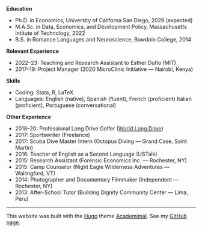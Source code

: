 __Education__
* Ph.D. in Economics, University of Californa San Diego, 2029 (expected)
* M.A.Sc. in Data, Economics, and Development Policy, Massachusetts Intitute of Technology, 2022
* B.S. in Romance Languages and Neuroscience, Bowdoin College, 2014

__Relevant Experience__
* 2022–23: Teaching and Research Assistant to Esther Duflo (MIT)
* 2017–19: Project Manager (2020 MicroClinic Initiative — Nairobi, Kenya)

__Skills__
* Coding: Stata, R, LaTeX
* Languages: English (native), Spanish (fluent), French (proficient) Italian (proficient), Portuguese (conversational)

__Other Experience__
* 2018–20: Professional Long Drive Golfer ([World Long Drive](https://worldlongdrive.com))
* 2017: Sportswriter (Freelance)
* 2017: Scuba Dive Master Intern (Octopus Diving — Grand Case, Saint Martin)
* 2016: Teacher of English as a Second Language (USTalk)
* 2015: Research Assistant (Forensic Economics Inc. — Rochester, NY)
* 2015: Camp Counselor (Night Eagle Wilderness Adventures — Wallingford, VT)
* 2014: Photographer and Documentary Filmmaker (Independent — Rochester, NY)
* 2013: After-School Tutor (Building Dignity Community Center — Lima, Peru)
___

This website was built with the [Hugo](https://gohugo.io) theme [Academimal](https://github.com/yangl1996/academimal). See my [GitHub page](https://github.com/MikeyJarrell).